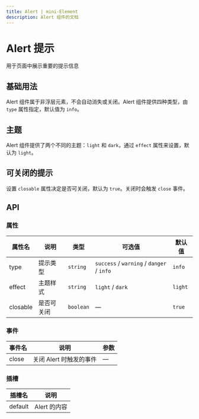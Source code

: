 ```yaml
---
title: Alert | mini-Element
description: Alert 组件的文档
---
```


# Alert 提示

用于页面中展示重要的提示信息

## 基础用法

Alert 组件属于非浮层元素，不会自动消失或关闭。Alert 组件提供四种类型，由 `type` 属性指定，默认值为 `info`。

<preview path="../demo/Alert/Basic.vue" title="基础用法" description="Alert组件的基础用法"></preview>

## 主题

Alert 组件提供了两个不同的主题：`light` 和 `dark`，通过 `effect` 属性来设置，默认为 `light`。

<preview path="../demo/Alert/Effect.vue" title="不同主题" description="通过 effect 属性设置不同的主题"></preview>

## 可关闭的提示

设置 `closable` 属性决定是否可关闭，默认为 `true`。关闭时会触发 `close` 事件。

<preview path="../demo/Alert/Closable.vue" title="可关闭的提示" description="可以关闭的提示框"></preview>

## API

### 属性

| 属性名   | 说明       | 类型      | 可选值                                    | 默认值  |
| -------- | ---------- | --------- | ----------------------------------------- | ------- |
| type     | 提示类型   | `string`  | `success` / `warning` / `danger` / `info` | `info`  |
| effect   | 主题样式   | `string`  | `light` / `dark`                          | `light` |
| closable | 是否可关闭 | `boolean` | —                                         | `true`  |

### 事件

| 事件名 | 说明                    | 参数 |
| ------ | ----------------------- | ---- |
| close  | 关闭 Alert 时触发的事件 | —    |

### 插槽

| 插槽名  | 说明         |
| ------- | ------------ |
| default | Alert 的内容 |
